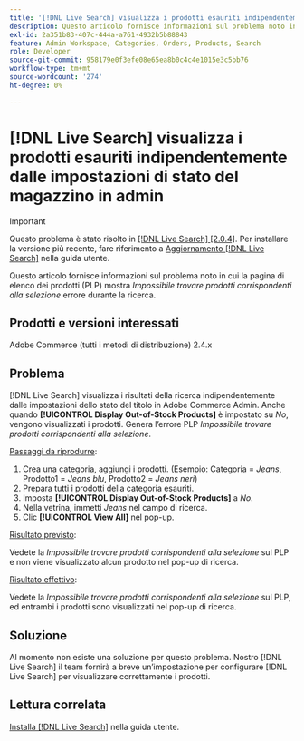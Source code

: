 ```yaml
---
title: '[!DNL Live Search] visualizza i prodotti esauriti indipendentemente dalle impostazioni di stato scorte in admin'
description: Questo articolo fornisce informazioni sul problema noto in cui la pagina di elenco dei prodotti (PLP) mostra l’errore *Non è possibile trovare prodotti che corrispondono alla selezione* mentre il popover di ricerca restituisce alcuni elementi.
exl-id: 2a351b83-407c-444a-a761-4932b5b88843
feature: Admin Workspace, Categories, Orders, Products, Search
role: Developer
source-git-commit: 958179e0f3efe08e65ea8b0c4c4e1015e3c5bb76
workflow-type: tm+mt
source-wordcount: '274'
ht-degree: 0%

---
```


# [!DNL Live Search] visualizza i prodotti esauriti indipendentemente dalle impostazioni di stato del magazzino in admin

>[!IMPORTANT]
>
>Questo problema è stato risolto in [[!DNL Live Search] [2.0.4]](https://experienceleague.adobe.com/docs/commerce-merchant-services/live-search/release-notes.html). Per installare la versione più recente, fare riferimento a [Aggiornamento [!DNL Live Search]](https://experienceleague.adobe.com/docs/commerce-merchant-services/live-search/onboard/install.html#update) nella guida utente.

Questo articolo fornisce informazioni sul problema noto in cui la pagina di elenco dei prodotti (PLP) mostra *Impossibile trovare prodotti corrispondenti alla selezione* errore durante la ricerca.

## Prodotti e versioni interessati

Adobe Commerce (tutti i metodi di distribuzione) 2.4.x

## Problema

[!DNL Live Search] visualizza i risultati della ricerca indipendentemente dalle impostazioni dello stato del titolo in Adobe Commerce Admin. Anche quando **[!UICONTROL Display Out-of-Stock Products]** è impostato su *No*, vengono visualizzati i prodotti. Genera l’errore PLP *Impossibile trovare prodotti corrispondenti alla selezione*.

<u>Passaggi da riprodurre</u>:

1. Crea una categoria, aggiungi i prodotti. (Esempio: Categoria = _Jeans_, Prodotto1 = _Jeans blu_, Prodotto2 = _Jeans neri_)
1. Prepara tutti i prodotti della categoria esauriti.
1. Imposta **[!UICONTROL Display Out-of-Stock Products]** a *No*.
1. Nella vetrina, immetti *Jeans* nel campo di ricerca.
1. Clic **[!UICONTROL View All]** nel pop-up.

<u>Risultato previsto</u>:

Vedete la *Impossibile trovare prodotti corrispondenti alla selezione* sul PLP e non viene visualizzato alcun prodotto nel pop-up di ricerca.

<u>Risultato effettivo</u>:

Vedete la *Impossibile trovare prodotti corrispondenti alla selezione* sul PLP, ed entrambi i prodotti sono visualizzati nel pop-up di ricerca.

## Soluzione

Al momento non esiste una soluzione per questo problema. Nostro [!DNL Live Search] il team fornirà a breve un’impostazione per configurare [!DNL Live Search] per visualizzare correttamente i prodotti.

## Lettura correlata

[Installa [!DNL Live Search]](https://docs.magento.com/user-guide/live-search/install.html) nella guida utente.
